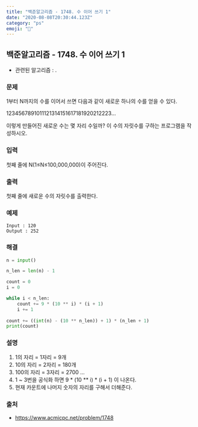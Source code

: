 ```yaml
---
title: "백준알고리즘 - 1748. 수 이어 쓰기 1"
date: "2020-08-08T20:30:44.123Z"
category: "ps"
emoji: "👻"
---
```


## 백준알고리즘 - 1748. 수 이어 쓰기 1

- 관련된 알고리즘 : .

### 문제

1부터 N까지의 수를 이어서 쓰면 다음과 같이 새로운 하나의 수를 얻을 수 있다.

1234567891011121314151617181920212223...

이렇게 만들어진 새로운 수는 몇 자리 수일까? 이 수의 자릿수를 구하는 프로그램을 작성하시오.

### 입력

첫째 줄에 N(1≤N≤100,000,000)이 주어진다.

### 출력

첫째 줄에 새로운 수의 자릿수를 출력한다.

### 예제

```
Input : 120
Output : 252
```

### 해결 

```python
n = input()

n_len = len(n) - 1

count = 0
i = 0

while i < n_len:
    count += 9 * (10 ** i) * (i + 1)
    i += 1
    
count += ((int(n) - (10 ** n_len)) + 1) * (n_len + 1)
print(count)
```

### 설명

1. 1의 자리 = 1자리 = 9개
2. 10의 자리 = 2자리 = 180개
3. 100의 자리 = 3자리 = 2700 ...
4. 1 ~ 3번을 공식화 하면 9 * (10 ** i) * (i + 1) 이 나온다.
5. 현재 카운트에 나머지 숫자의 자리를 구해서 더해준다.

### 출처

- https://www.acmicpc.net/problem/1748
